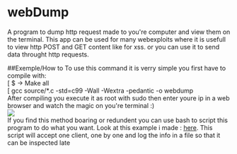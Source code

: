 # webDump
A program to dump http request made to you're computer and view them on the terminal. This app can be used for many webexploits
where it is usefull to view http POST and GET content like for xss. or you can use it to send data throught http requests.

##Exemple/How to
To use this command it is verry simple you first have to compile with:<br />
[ $ -> Make all<br />
[ gcc source/*.c -std=c99 -Wall -Wextra -pedantic -o webdump<br />
After compiling you execute it as root with sudo then enter youre ip in a web browser and watch the magic on you're terminal :)
<br />
<img src="https://raw.githubusercontent.com/p4p1/webDump/master/images/output.png" /><br />
If you find this method boaring or redundent you can use bash to script this program to do what you want. Look at this example
i made : <a href="https://raw.githubusercontent.com/p4p1/webDump/master/run.bash">here</a>. This script will accept one
client, one by one and log the info in a file so that it can be inspected late
